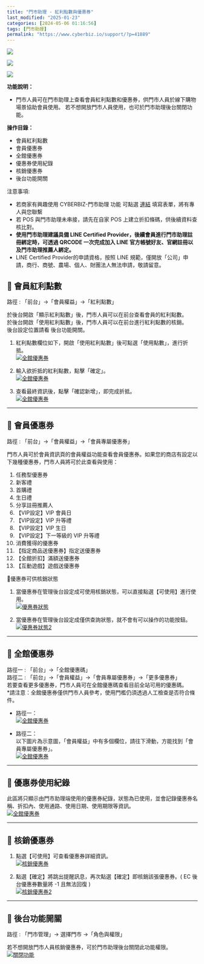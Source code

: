 ```yaml
---
title: "門市助理 - 紅利點數與優惠券"
last_modified: "2025-01-23"
categories: [2024-05-06 01:16:56]
tags: [門市助理]
permalink: "https://www.cyberbiz.io/support/?p=41889"
---
```


![](https://www.cyberbiz.io/support/wp-content/uploads/適用站別.png)

[![](https://www.cyberbiz.io/support/wp-content/uploads/台灣站.png)](https://www.cyberbiz.io/support/?page_id=2490)

[![](https://www.cyberbiz.io/support/wp-content/uploads/門市助理.png)](https://www.cyberbiz.io/support/?page_id=42126)

**功能說明：**  

* 門市人員可在門市助理上查看會員紅利點數和優惠券，供門市人員於線下購物場景協助會員使用。 若不想開放門市人員使用，也可於門市助理後台關閉功能。

**操作目錄：**

* 會員紅利點數
* 會員優惠券
* 全館優惠券
* 優惠券使用紀錄
* 核銷優惠券
* 後台功能開關

注意事項:  

* 若商家有興趣使用 CYBERBIZ-門市助理 功能 可點選 [連結](https://docs.google.com/forms/d/e/1FAIpQLScAzqU3OckpsS-XBy3yvioKksDBazronFTuEl_RBonxCATHaQ/viewform) 填寫表單，將有專人與您聯繫
* 若 POS 與門市助理未串接，請先在自家 POS 上建立折扣條碼，供後續資料查核比對。
* **使用門市助理建議具備 LINE Certified Provider，後續會員進行門市助理註冊綁定時，可透過 QRCODE 一次完成加入 LINE 官方帳號好友、官網註冊以及門市助理推薦人綁定。**
* LINE Certified Provider的申請資格，按照 LINE 規範，僅開放「公司」申請，商行、商號、農場、個人、財團法人無法申請，敬請留意。

## 📌 會員紅利點數


路徑 : 「前台」→「會員權益」→「紅利點數」  

於後台開啟「顯示紅利點數」後，門市人員可以在前台查看會員的紅利點數。  
於後台開啟「使用紅利點數」後，門市人員可以在前台進行紅利點數的核銷。  
後台設定位置請看 後台功能開關。  


1. 紅利點數欄位如下，開啟「使用紅利點數」後可點選「使用點數」，進行折抵。  
[![全館優惠券](https://www.cyberbiz.io/support/wp-content/uploads/門市助理-紅利點數01.png)](https://www.cyberbiz.io/support/wp-content/uploads/門市助理-紅利點數01.png)



2. 輸入欲折抵的紅利點數，點擊「確定」。  
[![全館優惠券](https://www.cyberbiz.io/support/wp-content/uploads/門市助理-紅利點數02.png)](https://www.cyberbiz.io/support/wp-content/uploads/門市助理-紅利點數02.png)



3. 查看最終資訊後，點擊「確認新增」，即完成折抵。  
[![全館優惠券](https://www.cyberbiz.io/support/wp-content/uploads/門市助理-紅利點數03.png)](https://www.cyberbiz.io/support/wp-content/uploads/門市助理-紅利點數03.png)  

* * *

## 📌 會員優惠券


路徑 : 「前台」→「會員權益」→「會員專屬優惠券」  


門市人員可於會員資訊頁的會員權益功能查看會員優惠券。如果您的商店有設定以下幾種優惠券，門市人員將可於此查看與使用：



1. 任務型優惠券 
1. 新客禮
2. 首購禮
3. 生日禮
4. 分享註冊推薦人
5. 【VIP設定】VIP 會員日
6. 【VIP設定】VIP 升等禮
7. 【VIP設定】VIP 生日
8. 【VIP設定】下一等級的 VIP 升等禮
2. 消費獲得的優惠券 
1. 【指定商品送優惠券】指定送優惠券
2. 【全館折扣】滿額送優惠券
3. 【互動遊戲】遊戲送優惠券

📍優惠券可供核銷狀態

1. 當優惠券在管理後台設定成可使用核銷狀態，可以直接點選【可使用】進行使用。  
[![優惠券狀態](https://www.cyberbiz.io/support/wp-content/uploads/門市助理-優惠券01.png)](https://www.cyberbiz.io/support/wp-content/uploads/門市助理-優惠券01.png)



2. 當優惠券在管理後台設定成僅供查詢狀態，就不會有可以操作的功能按鈕。  
[![優惠券狀態2](https://www.cyberbiz.io/support/wp-content/uploads/門市助理-優惠券02.png)](https://www.cyberbiz.io/support/wp-content/uploads/門市助理-優惠券02.png)

* * *

## 📌 全館優惠券


路徑一 : 「前台」→「全館優惠碼」  
路徑二 : 「前台」→「會員權益」→「會員專屬優惠券」→「更多優惠券」  
若要查看更多優惠券，門市人員可在全館優惠碼查看目前全站可用的優惠碼。  
*請注意：全館優惠券僅供門市人員參考，使用門檻仍須透過人工檢查是否符合條件。   


* 路徑一：  
[![全館優惠券](https://www.cyberbiz.io/support/wp-content/uploads/門市助理-優惠券03.png)](https://www.cyberbiz.io/support/wp-content/uploads/門市助理-優惠券03.png)

* 路徑二：  
以下圖片為示意圖，「會員權益」中有多個欄位，請往下滑動，方能找到「會員專屬優惠券」。  
[![全館優惠券](https://www.cyberbiz.io/support/wp-content/uploads/門市助理-優惠券08.png)](https://www.cyberbiz.io/support/wp-content/uploads/門市助理-優惠券08.png)

* * *

## 📌 優惠券使用紀錄


此區將只顯示由門市助理端使用的優惠券紀錄，狀態為已使用，並會記錄優惠券名稱、折扣內、使用通路、使用日期、使用期限等資訊。  
[![全館優惠券](https://www.cyberbiz.io/support/wp-content/uploads/門市助理-優惠券04.png)](https://www.cyberbiz.io/support/wp-content/uploads/門市助理-優惠券04.png)

* * *

## 📌 核銷優惠券



1. 點選【可使用】可查看優惠券詳細資訊。   
[![核銷優惠券](https://www.cyberbiz.io/support/wp-content/uploads/門市助理-優惠券05.png)](https://www.cyberbiz.io/support/wp-content/uploads/門市助理-優惠券05.png)



2. 點選【確定】將跳出提醒訊息，再次點選【確定】即核銷該張優惠券。( EC 後台優惠券數量將 -1 且無法回復 )   
[![核銷優惠券2](https://www.cyberbiz.io/support/wp-content/uploads/門市助理-優惠券06.png)](https://www.cyberbiz.io/support/wp-content/uploads/門市助理-優惠券06.png)

* * *

## 📌 後台功能開關


路徑 : 「門市管理」→ 選擇門市 →「角色與權限」  

若不想開放門市人員核銷優惠券，可於門市助理後台關閉此功能權限。  
[![關閉功能](https://www.cyberbiz.io/support/wp-content/uploads/門市助理-優惠券07.png)](https://www.cyberbiz.io/support/wp-content/uploads/門市助理-優惠券07.png)

